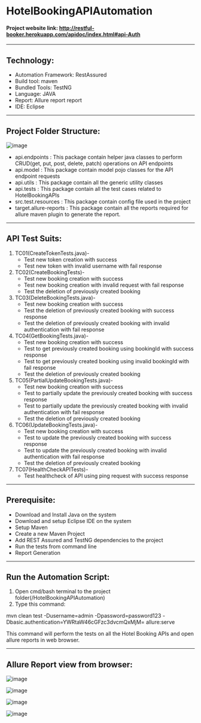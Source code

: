 # HotelBookingAPIAutomation

#### Project website link: http://restful-booker.herokuapp.com/apidoc/index.html#api-Auth <br>
-----------------------------------------------------------
## Technology: <br>
* Automation Framework: RestAssured <br>
* Build tool: maven <br>
* Bundled Tools: TestNG
* Language: JAVA <br>
* Report: Allure report report <br>
* IDE: Eclipse <br>

----------------------------------------------------------

## Project Folder Structure: <br>

![image](https://github.com/anshikagupta1790/HotelBookingAPIAutomation/assets/66030634/05a43cdd-c45f-4b96-a4dc-6033229e9d6c)

* api.endpoints : This package contain helper java classes to perform CRUD(get, put, post, delete, patch) operations on API endpoints
* api.model : This package contain model pojo classes for the API endpoint requests
* api.utils : This package contain all the generic utility classes 
* api.tests : This package contain all the test cases related to HotelBookingAPIs
* src.test.resources : This package contain config file used in the project
* target.allure-reports : This package contain all the reports required for allure maven plugin to generate the report.
----------------------------------------------------------

## API Test Suits:<br>
1. TC01(CreateTokenTests.java)-
   - Test new token creation with success
   - Test new token with invalid username with fail response
2. TC02(CreateBookingTests)-
   - Test new booking creation with success
   - Test new booking creation with invalid request with fail response
   - Test the deletion of previously created booking
3. TC03(DeleteBookingTests.java)-
   - Test new booking creation with success
   - Test the deletion of previously created booking with success response
   - Test the deletion of previously created booking with invalid authentication with fail response
4. TC04(GetBookingTests.java)-
   - Test new booking creation with success
   - Test to get previously created booking using bookingId with success response
   - Test to get previously created booking using invalid bookingId with fail response
   - Test the deletion of previously created booking
5. TC05(PartialUpdateBookingTests.java)-
   - Test new booking creation with success
   - Test to partially update the previously created booking with success response
   - Test to partially update the previously created booking with invalid authentication with fail response
   - Test the deletion of previously created booking
6. TC06(UpdateBookingTests.java)-
    - Test new booking creation with success
    - Test to update the previously created booking with success response
    - Test to update the previously created booking with invalid authentication with fail response
    - Test the deletion of previously created booking
7. TC07(HealthCheckAPITests)-
    - Test healthcheck of API using ping request with success response

----------------------------------------------------------

## Prerequisite:
* Download and Install Java on the system
* Download and setup Eclipse IDE on the system
* Setup Maven
* Create a new Maven Project
* Add REST Assured and TestNG dependencies to the project
* Run the tests from command line
* Report Generation

----------------------------------------------------------

## Run the Automation Script:
1. Open cmd/bash terminal to the project folder(/HotelBookingAPIAutomation)
2. Type this command:
   
mvn clean test -Dusername=admin -Dpassword=password123 -Dbasic.authentication=YWRtaW46cGFzc3dvcmQxMjM= allure:serve

This command will perform the tests on all the Hotel Booking APIs and open allure reports in web browser.


----------------------------------------------------------
## Allure Report view from browser:

![image](https://github.com/anshikagupta1790/HotelBookingAPIAutomation/assets/66030634/4559dccf-b46a-48ed-9e83-4c1248f3ed76)

![image](https://github.com/anshikagupta1790/HotelBookingAPIAutomation/assets/66030634/340c0e1f-57da-4cf1-88f1-1f432763aadf)

![image](https://github.com/anshikagupta1790/HotelBookingAPIAutomation/assets/66030634/45e989b1-cba8-490e-bcef-470c00d1f85f)

![image](https://github.com/anshikagupta1790/HotelBookingAPIAutomation/assets/66030634/d4cffd81-8af2-4d1e-bbc2-a9be1b6c46d5)


